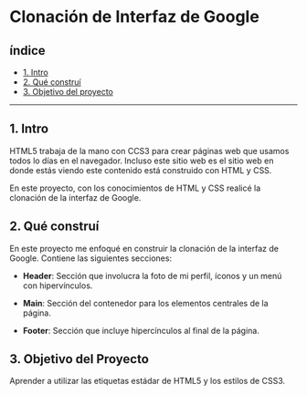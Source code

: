 # Clonación de Interfaz de Google

## índice

* [1. Intro](https://github.com/Danirexwex/Clon-de-google-interfaz/blob/main/README.md#1-intro)
* [2. Qué construí](https://github.com/Danirexwex/Clon-de-google-interfaz/blob/main/README.md#2-qu%C3%A9-constru%C3%AD)
* [3. Objetivo del proyecto](#)

****

## 1. Intro
HTML5 trabaja de la mano con CCS3 para crear páginas web que usamos todos lo días en el navegador. Incluso este sitio web es el sitio web en donde estás viendo este contenido está construido con HTML y CSS.

En este proyecto, con los conocimientos de HTML y CSS realicé la clonación de la interfaz de Google.

## 2. Qué construí 
En este proyecto me enfoqué en construir la clonación de la interfaz de Google. Contiene las siguientes secciones:

* **Header**: Sección que involucra la foto de mi perfil, íconos y un  menú con hipervínculos.

* **Main**: Sección del contenedor para los elementos centrales de la página.

* **Footer**: Sección que incluye hipercínculos al final de la página.

## 3. Objetivo del Proyecto
Aprender a utilizar las etiquetas estádar de HTML5 y los estilos de CSS3. 
